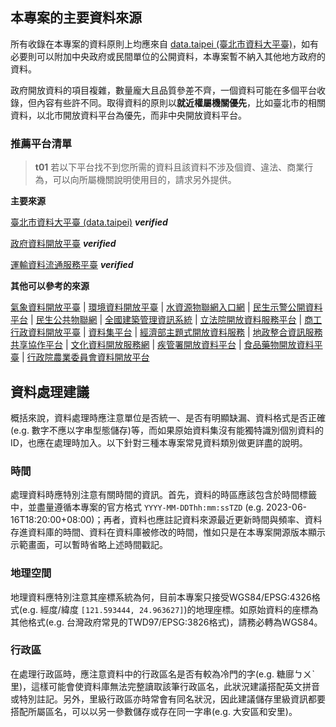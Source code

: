 ## 本專案的主要資料來源
所有收錄在本專案的資料原則上均應來自 [data.taipei (臺北市資料大平臺)](https://data.taipei/)，如有必要則可以附加中央政府或民間單位的公開資料，本專案暫不納入其他地方政府的資料。

政府開放資料的項目複雜，數量龐大且品質參差不齊，一個資料可能在多個平台收錄，但內容有些許不同。取得資料的原則以**就近權屬機關優先**，比如臺北市的相關資料，以北市開放資料平台為優先，而非中央開放資料平台。

### 推薦平台清單

>**t01**
>若以下平台找不到您所需的資料且該資料不涉及個資、違法、商業行為，可以向所屬機關說明使用目的，請求另外提供。

**主要來源**

[臺北市資料大平臺 (data.taipei)](https://data.taipei/) ***verified***

[政府資料開放平臺](https://data.gov.tw/) ***verified***

[運輸資料流通服務平臺](https://tdx.transportdata.tw/) ***verified***

**其他可以參考的來源**

[氣象資料開放平臺](https://opendata.cwb.gov.tw/index) | [環境資料開放平臺](https://data.epa.gov.tw/) | [水資源物聯網入口網](https://iot.wra.gov.tw/index.jsp) | [民生示警公開資料平台](https://alerts.ncdr.nat.gov.tw/) | [民生公共物聯網](https://ci.taiwan.gov.tw/dsp/) | [全國建築管理資訊系統](http://cpabm.cpami.gov.tw/OpenDataList.jsp) | [立法院開放資料服務平台](https://data.ly.gov.tw/) | [商工行政資料開放平臺](https://data.gcis.nat.gov.tw/main/index;jsessionid=864DC777726AA52FA5AD496EFBE6266B) | [資料集平台](https://scidm.nchc.org.tw/) | [經濟部主題式開放資料服務](https://tod.moea.gov.tw/) | [地政整合資訊服務共享協作平台](https://cop.land.moi.gov.tw/Portal/index.aspx) | [文化資料開放服務網](https://opendata.culture.tw/) | [疾管署開放資料平台](https://data.cdc.gov.tw/) | [食品藥物開放資料平臺](https://data.fda.gov.tw/) | [行政院農業委員會資料開放平台](https://data.coa.gov.tw/)

## 資料處理建議
概括來說，資料處理時應注意單位是否統一、是否有明顯缺漏、資料格式是否正確(e.g. 數字不應以字串型態儲存)等，而如果原始資料集沒有能獨特識別個別資料的ID，也應在處理時加入。以下針對三種本專案常見資料類別做更詳盡的說明。

### 時間
處理資料時應特別注意有關時間的資訊。首先，資料的時區應該包含於時間標籤中，並盡量遵循本專案的官方格式 `YYYY-MM-DDThh:mm:ssTZD` (e.g. 2023-06-16T18:20:00+08:00)；再者，資料也應註記資料來源最近更新時間與頻率、資料存進資料庫的時間、資料在資料庫被修改的時間，惟如只是在本專案開源版本顯示示範畫面，可以暫時省略上述時間戳記。

### 地理空間
地理資料應特別注意其座標系統為何，目前本專案只接受WGS84/EPSG:4326格式(e.g. 經度/緯度 `[121.593444, 24.963627]`)的地理座標。如原始資料的座標為其他格式(e.g. 台灣政府常見的TWD97/EPSG:3826格式)，請務必轉為WGS84。

### 行政區
在處理行政區時，應注意資料中的行政區名是否有較為冷門的字(e.g. 糖廍ㄅㄨˋ里)，這樣可能會使資料庫無法完整讀取該筆行政區名，此狀況建議搭配英文拼音或特別註記。另外，里級行政區亦時常會有同名狀況，因此建議儲存里級資訊都要搭配所屬區名，可以以另一參數儲存或存在同一字串(e.g. 大安區和安里)。
